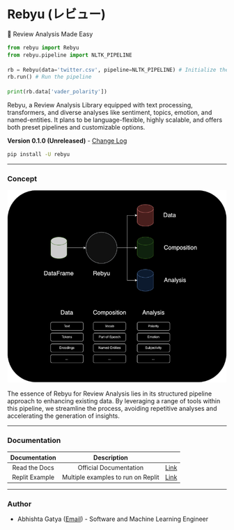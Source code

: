 # Rebyu (レビュー)
🌟 Review Analysis Made Easy

```python
from rebyu import Rebyu
from rebyu.pipeline import NLTK_PIPELINE

rb = Rebyu(data='twitter.csv', pipeline=NLTK_PIPELINE) # Initialize the data and pipeline
rb.run() # Run the pipeline

print(rb.data['vader_polarity'])
```

Rebyu, a Review Analysis Library equipped with text processing, transformers, and diverse analyses like sentiment, topics, emotion, and named-entities. It plans to be language-flexible, highly scalable, and offers both preset pipelines and customizable options.

**Version 0.1.0 (Unreleased)** - [Change Log](CHANGELOG.md)

```bash
pip install -U rebyu
```

---

### Concept

![Rebyu Concept](https://raw.githubusercontent.com/abhishtagatya/rebyu/master/docs/images/Rebyu_Concept_sm.png)


The essence of Rebyu for Review Analysis lies in its structured 
pipeline approach to enhancing existing data. By leveraging a range of 
tools within this pipeline, we streamline the process, avoiding repetitive 
analyses and accelerating the generation of insights.


---

### Documentation

| Documentation      | Description |      |
| :---:        |    :----:   |          :---: |
| Read the Docs      | Official Documentation       | [Link]()   |
| Replit Example   | Multiple examples to run on Replit        | [Link]()      |


---

### Author

- Abhishta Gatya ([Email](mailto:abhishtagatya@yahoo.com)) - Software and Machine Learning Engineer
